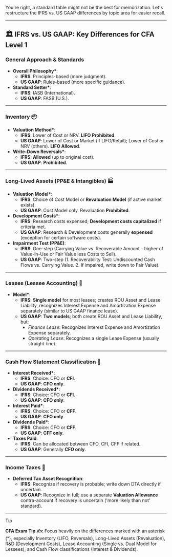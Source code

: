 You're right, a standard table might not be the best for memorization. Let's restructure the IFRS vs. US GAAP differences by topic area for easier recall.

---

## 🏛️ IFRS vs. US GAAP: Key Differences for CFA Level 1

### **General Approach & Standards**

* **Overall Philosophy\***:
    * **IFRS**: Principles-based (more judgment).
    * **US GAAP**: Rules-based (more specific guidance).
* **Standard Setter\***:
    * **IFRS**: IASB (International).
    * **US GAAP**: FASB (U.S.).

---

### **Inventory** 📦

* **Valuation Method\***:
    * **IFRS**: Lower of Cost or NRV. **LIFO Prohibited**.
    * **US GAAP**: Lower of Cost or Market (if LIFO/Retail); Lower of Cost or NRV (others). **LIFO Allowed**.
* **Write-Down Reversals\***:
    * **IFRS**: **Allowed** (up to original cost).
    * **US GAAP**: **Prohibited**.

---

### **Long-Lived Assets (PP&E & Intangibles)** 🏭

* **Valuation Model\***:
    * **IFRS**: Choice of Cost Model or **Revaluation Model** (if active market exists).
    * **US GAAP**: Cost Model only. Revaluation **Prohibited**.
* **Development Costs\***:
    * **IFRS**: Research costs expensed; **Development costs capitalized** if criteria met.
    * **US GAAP**: Research & Development costs generally **expensed** (exception for certain software costs).
* **Impairment Test (PP&E)**:
    * **IFRS**: One-step (Carrying Value vs. Recoverable Amount - higher of Value-in-Use or Fair Value less Costs to Sell).
    * **US GAAP**: Two-step (1. Recoverability Test: Undiscounted Cash Flows vs. Carrying Value. 2. If impaired, write down to Fair Value).

---

### **Leases (Lessee Accounting)** 📄

* **Model\***:
    * **IFRS**: **Single model** for most leases; creates ROU Asset and Lease Liability, recognizes Interest Expense and Amortization Expense separately (similar to US GAAP finance lease).
    * **US GAAP**: **Two models**; both create ROU Asset and Lease Liability, but:
        * *Finance Lease*: Recognizes Interest Expense and Amortization Expense separately.
        * *Operating Lease*: Recognizes a single Lease Expense (usually straight-line).

---

### **Cash Flow Statement Classification** 🌊

* **Interest Received\***:
    * **IFRS**: Choice: CFO or **CFI**.
    * **US GAAP**: **CFO only**.
* **Dividends Received\***:
    * **IFRS**: Choice: CFO or **CFI**.
    * **US GAAP**: **CFO only**.
* **Interest Paid\***:
    * **IFRS**: Choice: CFO or **CFF**.
    * **US GAAP**: **CFO only**.
* **Dividends Paid\***:
    * **IFRS**: Choice: CFO or **CFF**.
    * **US GAAP**: **CFF only**.
* **Taxes Paid**:
    * **IFRS**: Can be allocated between CFO, CFI, CFF if related.
    * **US GAAP**: Generally **CFO only**.

---

### **Income Taxes** 🧾

* **Deferred Tax Asset Recognition**:
    * **IFRS**: Recognize if recovery is probable; write down DTA directly if uncertain.
    * **US GAAP**: Recognize in full; use a separate **Valuation Allowance** contra-account if recovery is uncertain ('more likely than not' standard).

---

> [!TIP]
> **CFA Exam Tip ✍️:** Focus heavily on the differences marked with an asterisk (*), especially Inventory (LIFO, Reversals), Long-Lived Assets (Revaluation), R&D (Development Costs), Lease Accounting (Single vs. Dual Model for Lessees), and Cash Flow classifications (Interest & Dividends).